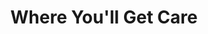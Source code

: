 ---
layout: page-breadcrumbs.html
title: Where You'll Get Care
display_title: ""
concurrence: ""
template: ""
lastupdate_override: ""
relatedlinks:
  - url: ""
    title: ""
    description: ""

---